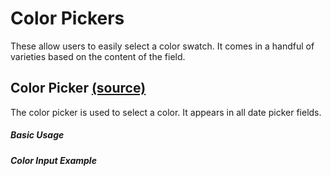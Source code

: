 # Color Pickers

These allow users to easily select a color swatch. It comes in a handful of varieties based on the content of the field.

## Color Picker [(source)](https://github.com/bullhorn/novo-elements/blob/master/projects/elements/components/date-picker)

The color picker is used to select a color. It appears in all date picker fields.

##### Basic Usage

<code-example example="color-picker"></code-example>

##### Color Input Example

<code-example example="color-input"></code-example>
